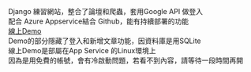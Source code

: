 Django 練習網站，整合了論壇和爬蟲，套用Google API 做登入 </br>
配合 Azure Appservice結合 Github，能有持續部署的功能</br>
[線上Demo](https://jangodemo.azurewebsites.net)</br>
Demo的部分隱藏了登入和新增文章功能，因資料庫是用SQLite</br>
線上Demo是部屬在App Service 的Linux環境上 </br>
因為是用免費的帳號，會有冷啟動問題，若看不到內容，請等待一段時間再開
